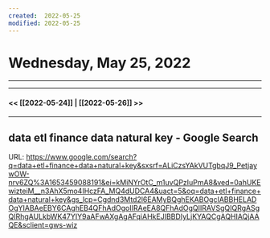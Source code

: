 ```yaml
---
created:  2022-05-25
modified: 2022-05-25
---
```

# Wednesday, May 25, 2022
---





---
#### << [[2022-05-24]] | [[2022-05-26]] >>
---

## data etl finance data natural key - Google Search
URL: https://www.google.com/search?q=data+etl+finance+data+natural+key&sxsrf=ALiCzsYAkVUTgbqJ9_PetjaywOW-nrv6ZQ%3A1653459088191&ei=kMiNYrOtC_m1uvQPzIuPmA8&ved=0ahUKEwizteiM__n3AhX5mo4IHczFA_MQ4dUDCA4&uact=5&oq=data+etl+finance+data+natural+key&gs_lcp=Cgdnd3Mtd2l6EAMyBQghEKABOgcIABBHELADOgYIABAeEBY6CAghEB4QFhAdOgoIIRAeEA8QFhAdOgQIIRAVSgQIQRgASgQIRhgAULkbWK47YIY9aAFwAXgAgAFqiAHkEJIBBDIyLjKYAQCgAQHIAQjAAQE&sclient=gws-wiz
